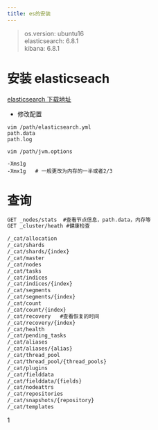 ```yaml
---
title: es的安装
---
```


> os.version: ubuntu16  
> elasticsearch: 6.8.1  
> kibana: 6.8.1

# 安装 elasticseach

[elasticsearch 下载地址](https://www.elastic.co/cn/downloads/)

* 修改配置

```wiki
vim /path/elasticsearch.yml
path.data
path.log

vim /path/jvm.options

-Xms1g
-Xmx1g   # 一般更改为内存的一半或者2/3
```

# 查询

```html
GET _nodes/stats  #查看节点信息，path.data，内存等
GET _cluster/heath #健康检查

/_cat/allocation
/_cat/shards
/_cat/shards/{index}
/_cat/master
/_cat/nodes
/_cat/tasks
/_cat/indices
/_cat/indices/{index}
/_cat/segments
/_cat/segments/{index}
/_cat/count
/_cat/count/{index}
/_cat/recovery   #查看恢复的时间
/_cat/recovery/{index}
/_cat/health
/_cat/pending_tasks
/_cat/aliases
/_cat/aliases/{alias}
/_cat/thread_pool
/_cat/thread_pool/{thread_pools}
/_cat/plugins
/_cat/fielddata
/_cat/fielddata/{fields}
/_cat/nodeattrs
/_cat/repositories
/_cat/snapshots/{repository}
/_cat/templates
```

1

